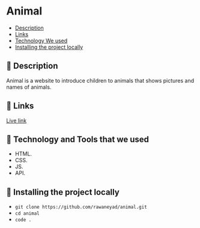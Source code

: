 # Animal
- [Description](#Description)
- [Links](#Links)
- [Technology We used](#Technology)
- [Installing the project locally](#install)


## :page_facing_up: <span id='Description'>Description</span> 

Animal is a website to introduce children to animals that shows pictures and names of animals.

## :link: <span id='Links'>Links</span>

[Live link](https://rawaneyad.github.io/animal/)


## :page_with_curl: <span id='Technology'>Technology and Tools that we used</span>

- HTML.
- CSS.
- JS.
- API.

## :pushpin: **Installing the project locally** <span id='install'></span>

- `git clone https://github.com/rawaneyad/animal.git`
- `cd animal`
- `code .`
